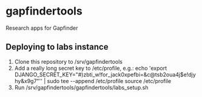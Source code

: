 # gapfindertools
Research apps for Gapfinder

## Deploying to labs instance
1. Clone this repository to /srv/gapfindertools
2. Add a really long secret key to /etc/profile, e.g.:
   echo 'export DJANGO_SECRET_KEY="#)zbti_w!for_jack0xpefbi=&c@tsb2oua4j$e!djyhy&x9g7"'' | sudo tee --append /etc/profile
   source /etc/profile
3. Run /srv/gapfindertools/gapfindertools/labs_setup.sh

